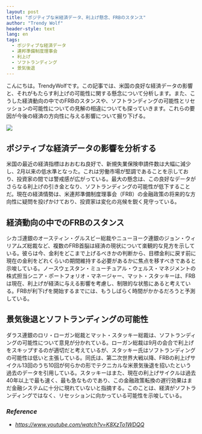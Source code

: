 ```yaml
---
layout: post
title: "ポジティブな米経済データ、利上げ懸念、FRBのスタンス"
author: "Trendy Wolf"
header-style: text
lang: en
tags:
  - ポジティブな経済データ
  - 連邦準備制度理事会
  - 利上げ
  - ソフトランディング
  - 景気後退
---
```


こんにちは。TrendyWolfです。この記事では、米国の良好な経済データの影響と、それがもたらす利上げの可能性に関する懸念について分析します。また、こうした経済動向の中でのFRBのスタンスや、ソフトランディングの可能性とリセッションの可能性についての見解の相違についても探っていきます。これらの要因が今後の経済の方向性に与える影響について掘り下げる。

<img
    src="https://i.ytimg.com/vi/K8XzTo1WDQQ/hqdefault.jpg"
/>


## ポジティブな経済データの影響を分析する
米国の最近の経済指標はおおむね良好で、新規失業保険申請件数は大幅に減少し、2月以来の低水準となった。これは労働市場が堅調であることを示しており、投資家の間では警戒感が広がっている。最大の懸念は、この良好なデータがさらなる利上げの引き金となり、ソフトランディングの可能性が低下することだ。現在の経済情勢は、米連邦準備制度理事会（FRB）の金融政策の将来的な方向性に疑問を投げかけており、投資家は変化の兆候を鋭く見守っている。

## 経済動向の中でのFRBのスタンス
シカゴ連銀のオースティン・グルスビー総裁やニューヨーク連銀のジョン・ウィリアムズ総裁など、複数のFRB首脳は経済の現状について楽観的な見方を示している。彼らは今、金利をどこまで上げるべきかの判断から、目標金利に戻す前に現在の金利をどれくらいの期間維持する必要があるかに焦点を移すべきであると示唆している。ノースウェスタン・ミューチュアル・ウェルス・マネジメントの株式担当シニア・ポートフォリオ・マネージャー、マット・スタッキーは、FRBは現在、利上げが経済に与える影響を考慮し、制限的な状態にあると考えている。FRBが利下げを開始するまでには、もうしばらく時間がかかるだろうと予測している。

## 景気後退とソフトランディングの可能性
ダラス連銀のロリ・ローガン総裁とマット・スタッキー総裁は、ソフトランディングの可能性について意見が分かれている。ローガン総裁は9月の会合で利上げをスキップするのが適切だと考えているが、スタッキー氏はソフトランディングの可能性は低いと主張している。同氏は、第二次世界大戦以降、FRBの利上げサイクル13回のうち10回が何らかの形でテクニカルな米景気後退を招いたという過去のデータを引用している。スタッキーはまた、現在の利上げサイクルは過去40年以上で最も速く、最も急なものであり、この金融政策転換の遅行効果はまだ金融システムに十分に現れていないと指摘する。このことは、経済がソフトランディングではなく、リセッションに向かっている可能性を示唆している。


### _Reference_
- _https://www.youtube.com/watch?v=K8XzTo1WDQQ_

